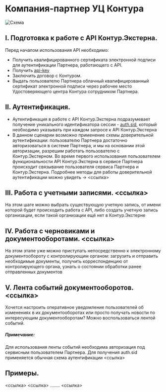 # Компания-партнер УЦ Контура

![Схема](https://github.com/skbkontur/extern-api-docs/blob/master/images/Партнер%20с%20КЦР%20(1).jpg)

## I. Подготовка к работе с API Контур.Экстерна.
Перед началом использования API необходимо:
* Получить квалифицированного сертификата электронной подписи для аутентификации Партнера, работающего с API.
* Получить [api-key](https://github.com/skbkontur/extern-api-docs/blob/master/manuals/Как%20передавать%20api-key.md)
* Заключить договор с Контуром.
* Выдать пользователю Партнера облачный квалифицированный сертификат электронной подписи через рабочее место Удостоверяющего центра Контура сотрудником Партнера.

## II. Аутентификация.
* Аутентификация в работе с API Контур.Экстерна подразумевает получение уникального идентификатора сессии - [auth.sid](https://github.com/skbkontur/extern-api-docs/blob/master/manuals/Как%20передавать%20auth.sid.md), который необходимо указывать при каждом запросе к API Контур.Экстерна
* В данном сценарии возможно применение схемы доверительной аутентификации: пользователю Партнера достаточно авторизоваться в системе Партнера, и мы на основании этой авторизации, разрешим работать пользователю с Контур.Экстерном. Во время первого использования пользователем функциональности API Контур.Экстерна в сервисе Партнера происходит связывание пользователя сервиса Партнера и Контур.Экстерна. Подробнее методы для работы доверительной аутентификации можно увидеть -> <ссылка>

## III. Работа с учетными записями. <ссылка>
На этом шаге можно выбрать существующую учетную запись, от имени которой будет происходить работа с API, либо создать учетную запись организации, если такой организации ещё нет в Контур.Экстерне

## IV. Работа с черновиками и документооборотами. <ссылка>
На этом этапе уже можно приступать непосредственно к электронному документообороту с контролирующим органом: загрузить и отправить необходимые документы, получить корреспонденцию от контролирующего органа, узнать о состоянии обработки ранее отправленных документов

## V. Лента событий документооборотов. <ссылка>
Хочется настроить оперативное уведомление пользователей об изменениях в их документооборотах или просто получать новости по интересующим документооборотам? Можно воспользоваться лентой событий.
##### Примечание:
Для использования ленты событий необходима авторизация под сервисным пользователем Партнера. Для получения auth.sid применяется обычная схема аутентификации <ссылка>

## Примеры.
<ссылка>
<ссылка>
........
<ссылка>
